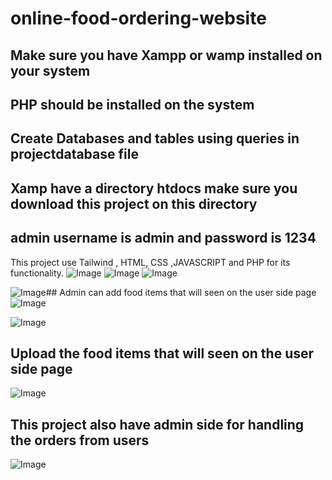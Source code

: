 # online-food-ordering-website
## Make sure you have Xampp or wamp installed on your system
## PHP should be installed on the system
## Create Databases and tables using queries in projectdatabase file
## Xamp have a directory htdocs make sure you download this project on this directory
## admin username is admin and password is 1234
This project use Tailwind , HTML, CSS ,JAVASCRIPT and PHP for its functionality.
![Image](https://github.com/user-attachments/assets/470fa548-6f11-47e2-8263-7ef61cbc2d3b)
![Image](https://github.com/user-attachments/assets/e0eaa9aa-2f02-4de1-96cc-acdb3d1e6d93)
![Image](https://github.com/user-attachments/assets/9cd04e80-4e92-4eaa-ab82-a60ab742cadd)

![Image](https://github.com/user-attachments/assets/4d17227e-34f3-4b49-aa12-d7468ee9ac2c)## Admin can add food items that will seen on the user side page
![Image](https://github.com/user-attachments/assets/d1b87ee5-a484-4e33-82dd-d30c92b3763a)

![Image](https://github.com/user-attachments/assets/ec930a6e-f2cc-441e-b9c4-e272624c5886)

## Upload the food items that will seen on the user side page
![Image](https://github.com/user-attachments/assets/c01b0397-4ebf-428e-86a6-411202175aee)
## This project also have admin side for handling the orders from users
![Image](https://github.com/user-attachments/assets/c17ffd98-d552-4eae-a85c-0e72407cf4d5)
